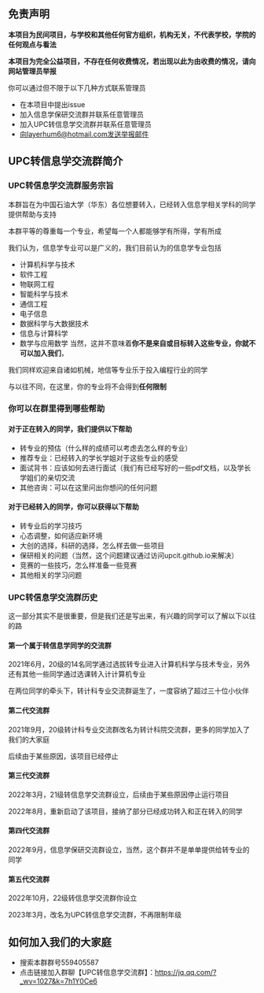 ## 免责声明
**本项目为民间项目，与学校和其他任何官方组织，机构无关，不代表学校，学院的任何观点与看法**

**本项目为完全公益项目，不存在任何收费情况，若出现以此为由收费的情况，请向网站管理员举报**

你可以通过但不限于以下几种方式联系管理员
- 在本项目中提出issue
- 加入信息学保研交流群并联系任意管理员
- 加入UPC转信息学交流群并联系任意管理员
- 向layerhum6@hotmail.com发送举报邮件

## UPC转信息学交流群简介
### UPC转信息学交流群服务宗旨
本群旨在为中国石油大学（华东）各位想要转入，已经转入信息学相关学科的同学提供帮助与支持

本群平等的尊重每一个专业，希望每一个人都能够学有所得，学有所成

我们认为，信息学专业可以是广义的，我们目前认为的信息学专业包括

- 计算机科学与技术
- 软件工程
- 物联网工程
- 智能科学与技术
- 通信工程
- 电子信息
- 数据科学与大数据技术
- 信息与计算科学
- 数学与应用数学
当然，这并不意味着**你不是来自或目标转入这些专业，你就不可以加入我们**，

我们同样欢迎来自诸如机械，地信等专业乐于投入编程行业的同学

与以往不同，在这里，你的专业将不会得到**任何限制**

### 你可以在群里得到哪些帮助
#### 对于正在转入的同学，我们提供以下帮助
- 转专业的预估（什么样的成绩可以考虑去怎么样的专业）
- 推荐专业：已经转入的学长学姐对于这些专业的感受
- 面试背书：应该如何去进行面试（我们有已经写好的一些pdf文档，以及学长学姐们的亲切交流
- 其他咨询：可以在这里问出你想问的任何问题

#### 对于已经转入的同学，你可以获得以下帮助
- 转专业后的学习技巧
- 心态调整，如何适应新环境
- 大创的选择，科研的选择，怎么样去做一些项目
- 保研相关的问题（当然，这个问题建议通过访问upcit.github.io来解决）
- 竞赛的一些技巧，怎么样准备一些竞赛
- 其他相关的学习问题

### UPC转信息学交流群历史
这一部分其实不是很重要，但是我们还是写出来，有兴趣的同学可以了解以下以往的路
#### 第一个属于转信息学同学的交流群
2021年6月，20级的14名同学通过选拔转专业进入计算机科学与技术专业，另外还有其他一些同学通过选课转入计计算机专业

在两位同学的牵头下，转计科专业交流群诞生了，一度容纳了超过三十位小伙伴
#### 第二代交流群
2021年9月，20级转计科专业交流群改名为转计科院交流群，更多的同学加入了我们的大家庭

后续由于某些原因，该项目已经停止
#### 第三代交流群
2022年3月，21级转信息学交流群设立，后续由于某些原因停止运行项目

2022年8月，重新启动了该项目，接纳了部分已经成功转入和正在转入的同学
#### 第四代交流群
2022年9月，信息学保研交流群设立，当然，这个群并不是单单提供给转专业的同学
#### 第五代交流群
2022年10月，22级转信息学交流群你设立

2023年3月，改名为UPC转信息学交流群，不再限制年级
## 如何加入我们的大家庭
- 搜索本群群号559405587
- 点击链接加入群聊【UPC转信息学交流群】：https://jq.qq.com/?_wv=1027&k=7h1Y0Ce6
